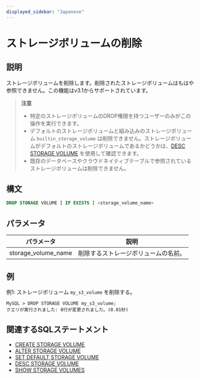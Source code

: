 ```yaml
---
displayed_sidebar: "Japanese"
---
```


# ストレージボリュームの削除

## 説明

ストレージボリュームを削除します。削除されたストレージボリュームはもはや参照できません。この機能はv3.1からサポートされています。

> **注意**
>
> - 特定のストレージボリュームのDROP権限を持つユーザーのみがこの操作を実行できます。
> - デフォルトのストレージボリュームと組み込みのストレージボリューム `builtin_storage_volume` は削除できません。ストレージボリュームがデフォルトのストレージボリュームであるかどうかは、[DESC STORAGE VOLUME](./DESC_STORAGE_VOLUME.md) を使用して確認できます。
> - 既存のデータベースやクラウドネイティブテーブルで参照されているストレージボリュームは削除できません。

## 構文

```SQL
DROP STORAGE VOLUME [ IF EXISTS ] <storage_volume_name>
```

## パラメータ

| **パラメータ**       | **説明**                         |
| ------------------- | --------------------------------------- |
| storage_volume_name | 削除するストレージボリュームの名前。 |

## 例

例1: ストレージボリューム `my_s3_volume` を削除する。

```Plain
MySQL > DROP STORAGE VOLUME my_s3_volume;
クエリが実行されました: 0行が変更されました。(0.01秒)
```

## 関連するSQLステートメント

- [CREATE STORAGE VOLUME](./CREATE_STORAGE_VOLUME.md)
- [ALTER STORAGE VOLUME](./ALTER_STORAGE_VOLUME.md)
- [SET DEFAULT STORAGE VOLUME](./SET_DEFAULT_STORAGE_VOLUME.md)
- [DESC STORAGE VOLUME](./DESC_STORAGE_VOLUME.md)
- [SHOW STORAGE VOLUMES](./SHOW_STORAGE_VOLUMES.md)